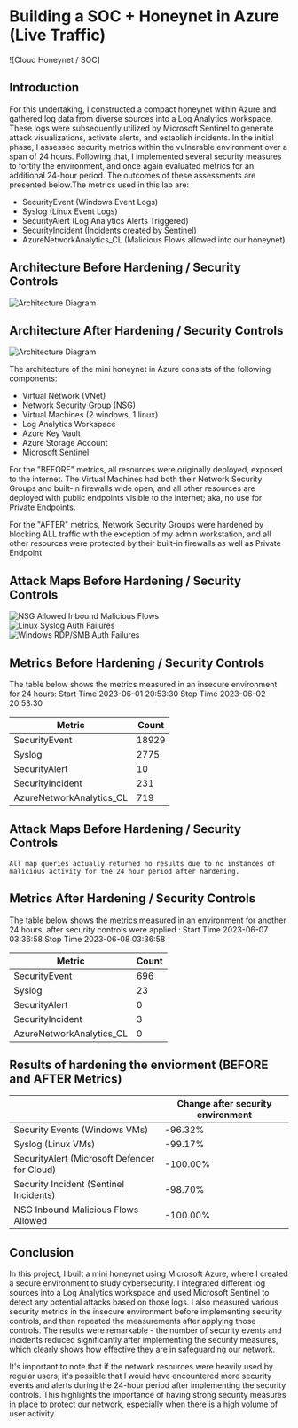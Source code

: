 # Building a SOC + Honeynet in Azure (Live Traffic)
![Cloud Honeynet / SOC]

## Introduction

For this undertaking, I constructed a compact honeynet within Azure and gathered log data from diverse sources into a Log Analytics workspace. These logs were subsequently utilized by Microsoft Sentinel to generate attack visualizations, activate alerts, and establish incidents. In the initial phase, I assessed security metrics within the vulnerable environment over a span of 24 hours. Following that, I implemented several security measures to fortify the environment, and once again evaluated metrics for an additional 24-hour period. The outcomes of these assessments are presented below.The metrics used in this lab are:

- SecurityEvent (Windows Event Logs)
- Syslog (Linux Event Logs)
- SecurityAlert (Log Analytics Alerts Triggered)
- SecurityIncident (Incidents created by Sentinel)
- AzureNetworkAnalytics_CL (Malicious Flows allowed into our honeynet)

## Architecture Before Hardening / Security Controls
![Architecture Diagram](https://imgur.com/BtbRLeX.jpg)

## Architecture After Hardening / Security Controls
![Architecture Diagram](https://imgur.com/VDjtKJ5.jpg)

The architecture of the mini honeynet in Azure consists of the following components:

- Virtual Network (VNet)
- Network Security Group (NSG)
- Virtual Machines (2 windows, 1 linux)
- Log Analytics Workspace
- Azure Key Vault
- Azure Storage Account
- Microsoft Sentinel

For the "BEFORE" metrics, all resources were originally deployed, exposed to the internet. The Virtual Machines had both their Network Security Groups and built-in firewalls wide open, and all other resources are deployed with public endpoints visible to the Internet; aka, no use for Private Endpoints.

For the "AFTER" metrics, Network Security Groups were hardened by blocking ALL traffic with the exception of my admin workstation, and all other resources were protected by their built-in firewalls as well as Private Endpoint

## Attack Maps Before Hardening / Security Controls
![NSG Allowed Inbound Malicious Flows](https://i.imgur.com/jtiYKDD.jpg)<br>
![Linux Syslog Auth Failures](https://i.imgur.com/by8K1jf.jpg)<br>
![Windows RDP/SMB Auth Failures](https://i.imgur.com/UsHgAlN.jpg)<br>

## Metrics Before Hardening / Security Controls

The table below shows the metrics measured in an insecure environment for 24 hours:
Start Time 2023-06-01 20:53:30
Stop Time  2023-06-02 20:53:30

| Metric                   | Count
| ------------------------ | -----
| SecurityEvent            | 18929
| Syslog                   | 2775
| SecurityAlert            | 10
| SecurityIncident         | 231
| AzureNetworkAnalytics_CL | 719

## Attack Maps Before Hardening / Security Controls

```All map queries actually returned no results due to no instances of malicious activity for the 24 hour period after hardening.```

## Metrics After Hardening / Security Controls

The table below shows the metrics measured in an environment for another 24 hours, after security controls were applied :
Start Time 2023-06-07 03:36:58
Stop  Time 2023-06-08 03:36:58

| Metric                   | Count
| ------------------------ | -----
| SecurityEvent            | 696
| Syslog                   | 23
| SecurityAlert            | 0
| SecurityIncident         | 3
| AzureNetworkAnalytics_CL | 0

## Results of hardening the enviorment (BEFORE and AFTER Metrics) 
|	                                          |Change after security environment
|--------------------------------------------|---------------------------------
|Security Events (Windows VMs)	             |    -96.32%
|Syslog (Linux VMs)	                         |    -99.17%
|SecurityAlert (Microsoft Defender for Cloud)|	   -100.00%
|Security Incident (Sentinel Incidents)      |    -98.70%
|NSG Inbound Malicious Flows Allowed	       |    -100.00%

## Conclusion

In this project, I built a mini honeynet using Microsoft Azure, where I created a secure environment to study cybersecurity. I integrated different log sources into a Log Analytics workspace and used Microsoft Sentinel to detect any potential attacks based on those logs. I also measured various security metrics in the insecure environment before implementing security controls, and then repeated the measurements after applying those controls. The results were remarkable - the number of security events and incidents reduced significantly after implementing the security measures, which clearly shows how effective they are in safeguarding our network.

It's important to note that if the network resources were heavily used by regular users, it's possible that I would have encountered more security events and alerts during the 24-hour period after implementing the security controls. This highlights the importance of having strong security measures in place to protect our network, especially when there is a high volume of user activity.
